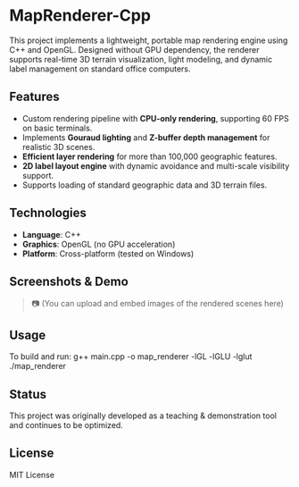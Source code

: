 # MapRenderer-Cpp
This project implements a lightweight, portable map rendering engine using C++ and OpenGL. Designed without GPU dependency, the renderer supports real-time 3D terrain visualization, light modeling, and dynamic label management on standard office computers.

## Features
- Custom rendering pipeline with **CPU-only rendering**, supporting 60 FPS on basic terminals.
- Implements **Gouraud lighting** and **Z-buffer depth management** for realistic 3D scenes.
- **Efficient layer rendering** for more than 100,000 geographic features.
- **2D label layout engine** with dynamic avoidance and multi-scale visibility support.
- Supports loading of standard geographic data and 3D terrain files.

## Technologies
- **Language**: C++
- **Graphics**: OpenGL (no GPU acceleration)
- **Platform**: Cross-platform (tested on Windows)

## Screenshots & Demo
> 📷 (You can upload and embed images of the rendered scenes here)

## Usage
To build and run:
g++ main.cpp -o map_renderer -lGL -lGLU -lglut
./map_renderer

## Status
This project was originally developed as a teaching & demonstration tool and continues to be optimized.

## License
MIT License
